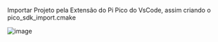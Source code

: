Importar Projeto pela Extensão do Pi Pico do VsCode, assim criando o pico_sdk_import.cmake

![image](https://github.com/user-attachments/assets/33d5f0c5-a418-4871-9695-7f5ce5986023)
